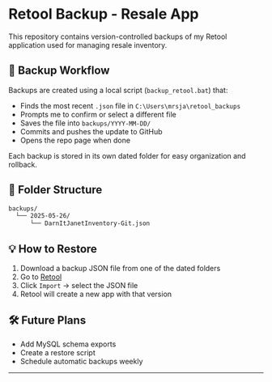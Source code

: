 # Retool Backup - Resale App

This repository contains version-controlled backups of my Retool application used for managing resale inventory.

## 🔄 Backup Workflow

Backups are created using a local script (`backup_retool.bat`) that:
- Finds the most recent `.json` file in `C:\Users\mrsja\retool_backups`
- Prompts me to confirm or select a different file
- Saves the file into `backups/YYYY-MM-DD/`
- Commits and pushes the update to GitHub
- Opens the repo page when done

Each backup is stored in its own dated folder for easy organization and rollback.

## 📁 Folder Structure
```bash
backups/
  └── 2025-05-26/
      └── DarnItJanetInventory-Git.json
```

## 💡 How to Restore

1. Download a backup JSON file from one of the dated folders
2. Go to [Retool](https://retool.com)
3. Click `Import` → select the JSON file
4. Retool will create a new app with that version

## 🛠 Future Plans

- Add MySQL schema exports
- Create a restore script
- Schedule automatic backups weekly

---
